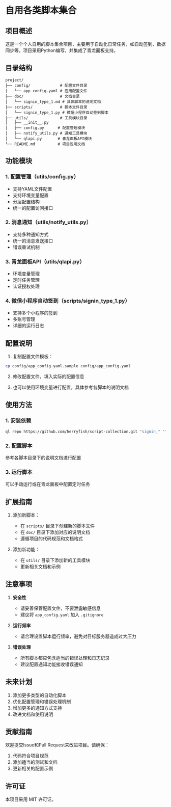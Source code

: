 # 自用各类脚本集合

## 项目概述

这是一个个人自用的脚本集合项目，主要用于自动化日常任务，如自动签到、数据同步等。项目采用Python编写，并集成了青龙面板支持。

## 目录结构

```
project/
├── config/             # 配置文件目录
│   └── app_config.yaml # 应用配置文件
├── doc/                # 文档目录
│   └── signin_type_1.md # 具体脚本的说明文档
├── scripts/            # 脚本文件目录
│   └── signin_type_1.py # 微信小程序自动签到脚本
├── utils/              # 工具模块目录
│   ├── __init__.py
│   ├── config.py      # 配置管理模块
│   ├── notify_utils.py # 通知工具模块
│   └── qlapi.py       # 青龙面板API模块
└── README.md          # 项目说明文档
```

## 功能模块

### 1. 配置管理（utils/config.py）
- 支持YAML文件配置
- 支持环境变量配置
- 分层配置结构
- 统一的配置访问接口

### 2. 消息通知（utils/notify_utils.py）
- 支持多种通知方式
- 统一的消息发送接口
- 错误重试机制

### 3. 青龙面板API（utils/qlapi.py）
- 环境变量管理
- 定时任务管理
- 认证授权处理

### 4. 微信小程序自动签到（scripts/signin_type_1.py）
- 支持多个小程序的签到
- 多账号管理
- 详细的运行日志

## 配置说明

1. 复制配置文件模板：
```bash
cp config/app_config.yaml.sample config/app_config.yaml
```

2. 修改配置文件，填入实际的配置信息

3. 也可以使用环境变量进行配置，具体参考各脚本的说明文档

## 使用方法

### 1. 安装依赖

```bash
ql repo https://github.com/herryfish/script-collection.git "signin_" "" "utils"
```

### 2. 配置脚本

参考各脚本目录下的说明文档进行配置

### 3. 运行脚本

可以手动运行或在青龙面板中配置定时任务

## 扩展指南

1. 添加新脚本：
   - 在 `scripts/` 目录下创建新的脚本文件
   - 在 `doc/` 目录下添加对应的说明文档
   - 遵循项目的代码规范和文档格式

2. 添加新功能：
   - 在 `utils/` 目录下添加新的工具模块
   - 更新相关文档和示例

## 注意事项

1. **安全性**
   - 请妥善保管配置文件，不要泄露敏感信息
   - 建议将 `app_config.yaml` 加入 `.gitignore`

2. **运行频率**
   - 请合理设置脚本运行频率，避免对目标服务器造成过大压力

3. **错误处理**
   - 所有脚本都应包含适当的错误处理和日志记录
   - 建议配置通知功能接收错误通知

## 未来计划

1. 添加更多类型的自动化脚本
2. 优化配置管理和错误处理机制
3. 增加更多的通知方式支持
4. 改进文档和使用说明

## 贡献指南

欢迎提交Issue和Pull Request来改进项目。请确保：

1. 代码符合项目规范
2. 添加适当的测试和文档
3. 更新相关的配置示例

## 许可证

本项目采用 MIT 许可证。